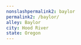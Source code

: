 ```yaml
---
﻿nonslashpermalink2: baylor
permalink2: /baylor/
alley: Baylor
city: Hood River
state: Oregon
---
```

